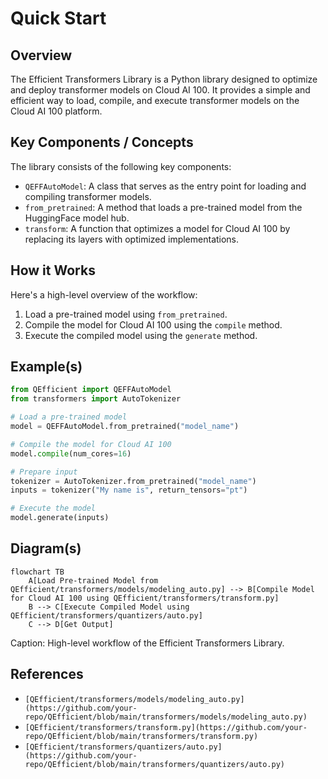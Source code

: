 # Quick Start
## Overview
The Efficient Transformers Library is a Python library designed to optimize and deploy transformer models on Cloud AI 100. It provides a simple and efficient way to load, compile, and execute transformer models on the Cloud AI 100 platform.

## Key Components / Concepts
The library consists of the following key components:

*   `QEFFAutoModel`: A class that serves as the entry point for loading and compiling transformer models.
*   `from_pretrained`: A method that loads a pre-trained model from the HuggingFace model hub.
*   `transform`: A function that optimizes a model for Cloud AI 100 by replacing its layers with optimized implementations.

## How it Works
Here's a high-level overview of the workflow:

1.  Load a pre-trained model using `from_pretrained`.
2.  Compile the model for Cloud AI 100 using the `compile` method.
3.  Execute the compiled model using the `generate` method.

## Example(s)
```python
from QEfficient import QEFFAutoModel
from transformers import AutoTokenizer

# Load a pre-trained model
model = QEFFAutoModel.from_pretrained("model_name")

# Compile the model for Cloud AI 100
model.compile(num_cores=16)

# Prepare input
tokenizer = AutoTokenizer.from_pretrained("model_name")
inputs = tokenizer("My name is", return_tensors="pt")

# Execute the model
model.generate(inputs)
```

## Diagram(s)
```mermaid
flowchart TB
    A[Load Pre-trained Model from QEfficient/transformers/models/modeling_auto.py] --> B[Compile Model for Cloud AI 100 using QEfficient/transformers/transform.py]
    B --> C[Execute Compiled Model using QEfficient/transformers/quantizers/auto.py]
    C --> D[Get Output]
```
Caption: High-level workflow of the Efficient Transformers Library.

## References
*   `[QEfficient/transformers/models/modeling_auto.py](https://github.com/your-repo/QEfficient/blob/main/transformers/models/modeling_auto.py)`
*   `[QEfficient/transformers/transform.py](https://github.com/your-repo/QEfficient/blob/main/transformers/transform.py)`
*   `[QEfficient/transformers/quantizers/auto.py](https://github.com/your-repo/QEfficient/blob/main/transformers/quantizers/auto.py)`